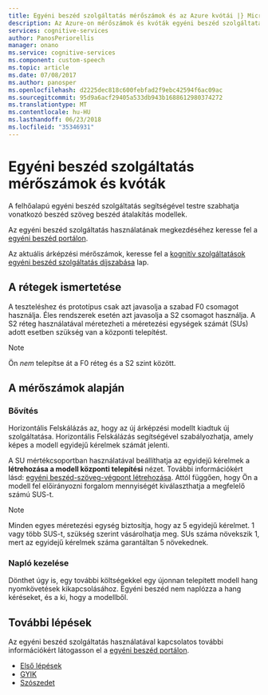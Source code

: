 ```yaml
---
title: Egyéni beszéd szolgáltatás mérőszámok és az Azure kvótái |} Microsoft Docs
description: Az Azure-on mérőszámok és kvóták egyéni beszéd szolgáltatás vonatkozó információk.
services: cognitive-services
author: PanosPeriorellis
manager: onano
ms.service: cognitive-services
ms.component: custom-speech
ms.topic: article
ms.date: 07/08/2017
ms.author: panosper
ms.openlocfilehash: d2225dec818c600febfad2f9ebc42594f6ac09ac
ms.sourcegitcommit: 95d9a6acf29405a533db943b1688612980374272
ms.translationtype: MT
ms.contentlocale: hu-HU
ms.lasthandoff: 06/23/2018
ms.locfileid: "35346931"
---
```

# <a name="custom-speech-service-meters-and-quotas"></a>Egyéni beszéd szolgáltatás mérőszámok és kvóták

A felhőalapú egyéni beszéd szolgáltatás segítségével testre szabhatja vonatkozó beszéd szöveg beszéd átalakítás modellek.

Az egyéni beszéd szolgáltatás használatának megkezdéséhez keresse fel a [egyéni beszéd portálon](https://cris.ai).

Az aktuális árképzési mérőszámok, keresse fel a [kognitív szolgáltatások egyéni beszéd szolgáltatás díjszabása](https://azure.microsoft.com/pricing/details/cognitive-services/custom-speech-service/) lap.

## <a name="tiers-explained"></a>A rétegek ismertetése
A teszteléshez és prototípus csak azt javasolja a szabad F0 csomagot használja. Éles rendszerek esetén azt javasolja a S2 csomagot használja. A S2 réteg használatával méretezheti a méretezési egységek számát (SUs) adott esetben szükség van a központi telepítést.

> [!NOTE]
> Ön *nem* telepítse át a F0 réteg és a S2 szint között.
>

## <a name="meters-explained"></a>A mérőszámok alapján

### <a name="scale-out"></a>Bővítés
Horizontális Felskálázás az, hogy az új árképzési modellt kiadtuk új szolgáltatása. Horizontális Felskálázás segítségével szabályozhatja, amely képes a modell egyidejű kérelmek számát jelenti.

A SU mértékcsoportban használatával beállíthatja az egyidejű kérelmek a **létrehozása a modell központi telepítési** nézet. További információkért lásd: [egyéni beszéd-szöveg-végpont létrehozása](CustomSpeech-How-to-Topics/cognitive-services-custom-speech-create-endpoint.md). Attól függően, hogy Ön a modell fel előirányozni forgalom mennyiségét kiválaszthatja a megfelelő számú SUS-t. 

> [!NOTE]
> Minden egyes méretezési egység biztosítja, hogy az 5 egyidejű kérelmet. 1 vagy több SUS-t, szükség szerint vásárolhatja meg. SUs száma növekszik 1, mert az egyidejű kérelmek száma garantáltan 5 növekednek.
>

### <a name="log-management"></a>Napló kezelése
Dönthet úgy is, egy további költségekkel egy újonnan telepített modell hang nyomkövetések kikapcsolásához. Egyéni beszéd nem naplózza a hang kéréseket, és a ki, hogy a modellből.

## <a name="next-steps"></a>További lépések
Az egyéni beszéd szolgáltatás használatával kapcsolatos további információkért látogasson el a [egyéni beszéd portálon](https://cris.ai).

* [Első lépések](cognitive-services-custom-speech-get-started.md)
* [GYIK](cognitive-services-custom-speech-faq.md)
* [Szószedet](cognitive-services-custom-speech-glossary.md)
 